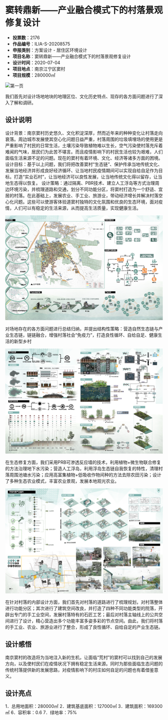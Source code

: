 # 窦转鼎新——产业融合模式下的村落景观修复设计 
- **投票数**：2176
- **作品编号**：ILIA-S-20208575
- **申报类别**：方案设计 - 居住区环境设计
- **项目名称**：窦转鼎新——产业融合模式下的村落景观修复设计
- **设计时间**：2020-07-04
- **项目地点**：南京江宁区窦村
- **项目规模**：280000㎡

![第一页](822f97fe528e1207fdc0fb2308fcea31.jpg)

我们首先对设计场地地块的地理区位、文化历史特点、现存的各方面问题进行了深入了解和调研。
## 设计说明

设计背景：南京窦村历史悠久、文化积淀深厚，然而近年来的种种变化让村落走向衰落。周边城市发展使其空心化问题日益严重，村落周围的垃圾填埋场的使用更是严重影响了村民的日常生活，土壤污染导致植物难以生长，空气污染使村落充斥着难闻的气味，居民们为此苦不堪言。而且疫情影响下的村民生活也较为艰难，人们面临生活来源不足的问题。现在的窦村有着环境、文化、经济等诸多方面的困境。
设计目标：基于以上问题，我们将把改善窦村“生态链”、保护传承当地传统文化、发展当地经济并形成良好经济循环、让当地村民疫情期间可以实现自给自足作为目标。打造“实业石村”，让当地经济可以良性发展，让当地传统文化得以留存，让当地生态得以恢复。
设计策略：通过隔离、PBR技术、建立人工浮岛等方式治理周边环境污染，并梳理道路和交通，划分不同功能分区，将窦村打造为一个舒适、宜居的村落。在此基础上，发展农业、手工业、旅游业，带动经济增长并解决村落空心化问题。这些可以使游客体验道窦村独特的文化氛围和优良的生态环境，面对疫情，人们可以有稳定的生活来源，从而提高生活质量，实现健康生活。

![第二页](7a67d30779f7d73e0751d24310cc4e02.jpg)

对场地存在的各方面问题进行总结归纳，并提出结构性策略：营造自然生态链与产业生态链，链链融合，增强村落社会“免疫力”，打造良性循环、自给自足、健康生活的新型乡村

![第三页](a324c0b922536b838f183c39ea2db348.jpg)

在生态修复方面，我们采用PRB可渗透反应墙的技术，利用植物+微生物联合修复的方法治理地下水污染；营造人工浮岛，利用浮岛生态链自我恢复的特性，清理村落周围池塘水污染；应用高富集植物+低吸收作物间种的方法去除农田污染；设计了多种生态农业模式，丰富农业景观，发展本地观光农业。

![第四页](b5237d142b68cb3a8492d2fd0b1f37fa.jpg)

在针对村落的内部设计方面，我们首先对村落的道路进行了梳理规划，对村落整体进行功能分区；其次进行了建筑空间改良，并打造了四种不同功能类型的院落，开辟出专门的手工业空间，发展村落特有的石匠工艺；最后对村落主轴线上的公共空间进行了设计，精心营造出多个功能丰富多姿多彩的节点空间。由此，我们将村落的手工业、农业、旅游业进行了整合，形成了良性循环、自给自足的产业生态链。
## 设计感悟

南京窦村的改造将为当地注入新的生机，让面临“荒村”的窦村可以找到自己的发展方向，以及使村民们在疫情状况下拥有稳定生活来源。同时为那些面临生态问题的传统村落提供新的发展思路，对疫情影响下的村庄如何自足的问题也有着借鉴意义。
## 设计亮点

1．总用地面积：280000㎡
2．建筑基底面积：127000㎡
3．建筑面积：169300㎡
6．容积率：0.6
7．绿地率：75%
